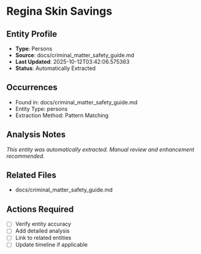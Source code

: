 # Regina Skin Savings

## Entity Profile
- **Type**: Persons
- **Source**: docs/criminal_matter_safety_guide.md
- **Last Updated**: 2025-10-12T03:42:06.575363
- **Status**: Automatically Extracted

## Occurrences
- Found in: docs/criminal_matter_safety_guide.md
- Entity Type: persons
- Extraction Method: Pattern Matching

## Analysis Notes
*This entity was automatically extracted. Manual review and enhancement recommended.*

## Related Files
- docs/criminal_matter_safety_guide.md

## Actions Required
- [ ] Verify entity accuracy
- [ ] Add detailed analysis
- [ ] Link to related entities
- [ ] Update timeline if applicable
